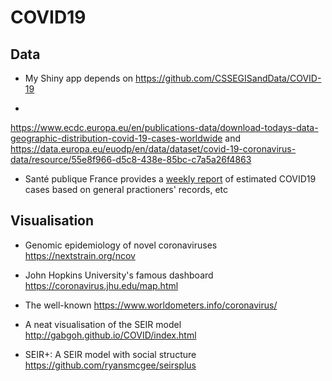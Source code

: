 # COVID19

## Data

* My Shiny app depends on https://github.com/CSSEGISandData/COVID-19

*
https://www.ecdc.europa.eu/en/publications-data/download-todays-data-geographic-distribution-covid-19-cases-worldwide
and https://data.europa.eu/euodp/en/data/dataset/covid-19-coronavirus-data/resource/55e8f966-d5c8-438e-85bc-c7a5a26f4863

* Santé publique France provides a [weekly report](https://www.santepubliquefrance.fr/maladies-et-traumatismes/maladies-et-infections-respiratoires/infection-a-coronavirus/articles/infection-au-nouveau-coronavirus-sars-cov-2-covid-19-france-et-monde) of estimated COVID19
  cases based on general practioners' records, etc

## Visualisation

* Genomic epidemiology of novel coronaviruses https://nextstrain.org/ncov

* John Hopkins University's famous dashboard https://coronavirus.jhu.edu/map.html

* The well-known https://www.worldometers.info/coronavirus/

* A neat visualisation of the SEIR model http://gabgoh.github.io/COVID/index.html

* SEIR+: A SEIR model with social structure https://github.com/ryansmcgee/seirsplus
